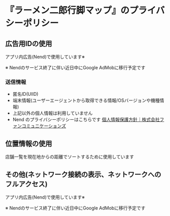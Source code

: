 # 『ラーメン二郎行脚マップ』のプライバシーポリシー
## 広告用IDの使用
アプリ内広告(Nend)で使用しています※

※ Nendのサービス終了に伴い近日中にGoogle AdMobに移行予定です

### 送信情報
- 匿名ID(UIID)
- 端末情報(ユーザーエージェントから取得できる情報/OSバージョンや機種情報)
- 上記以外の個人情報は利用していません
- Nend のプライバシーポリシーはこちらです [個人情報保護方針｜株式会社ファンコミュニケーションズ](https://www.fancs.com/privacy)

## 位置情報の使用
店舗一覧を現在地からの距離でソートするために使用しています

## その他(ネットワーク接続の表示、ネットワークへのフルアクセス)
アプリ内広告(Nend)で使用しています※

※ Nendのサービス終了に伴い近日中にGoogle AdMobに移行予定です
